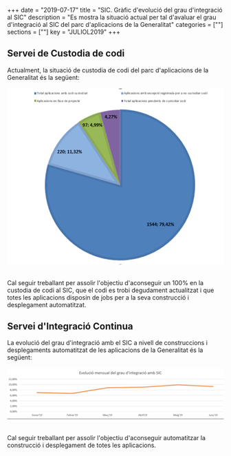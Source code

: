 +++
date        = "2019-07-17"
title       = "SIC. Gràfic d'evolució del grau d'integració al SIC"
description = "Es mostra la situació actual per tal d'avaluar el grau d'integració al SIC del parc d'aplicacions de la Generalitat"
categories  = [""]
sections    = [""]
key = "JULIOL2019"
+++

## Servei de Custodia de codi

Actualment, la situació de custodia de codi del parc d'aplicacions de la Generalitat és la següent:
<br>
<br>
![SCM](/related/sic/serveis/graph_scm_0619.png "SCM")

<br>
Cal seguir treballant per assolir l'objectiu d'aconseguir un 100% en la custodia de codi al SIC, que el codi es trobi degudament actualitzat i que totes les aplicacions disposin de jobs per a la seva construcció i desplegament automatitzat.

## Servei d'Integració Continua

La evolució del grau d'integració amb el SIC a nivell de construccions i desplegaments automatitzat de les aplicacions de la Generalitat és la següent:
<br>
<br>
![CI](/related/sic/serveis/graph_ci_0619.png "CI")

<br>
Cal seguir treballant per assolir l'objectiu d'aconseguir automatitzar la construcció i desplegament de totes les aplicacions.



